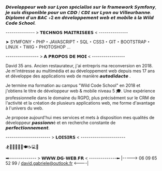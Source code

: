 𝘿𝐞́𝙫𝙚𝙡𝙤𝙥𝙥𝙚𝙪𝙧 𝙬𝙚𝙗 𝙨𝙪𝙧 𝙇𝙮𝙤𝙣 𝙨𝙥𝐞́𝙘𝙞𝙖𝙡𝙞𝙨𝐞́ 𝙨𝙪𝙧 𝙡𝙚 𝙛𝙧𝙖𝙢𝙚𝙬𝙤𝙧𝙠 𝙎𝙮𝙢𝙛𝙤𝙣𝙮, 𝙟𝙚 𝙨𝙪𝙞𝙨 𝙙𝙞𝙨𝙥𝙤𝙣𝙞𝙗𝙡𝙚 𝙥𝙤𝙪𝙧 𝙪𝙣 𝘾𝘿𝘿 / 𝘾𝘿𝙄 𝙨𝙪𝙧 𝙇𝙮𝙤𝙣 𝙤𝙪 𝙑𝙞𝙡𝙡𝙚𝙪𝙧𝙗𝙖𝙣𝙣𝙚. 𝘿𝙞𝙥𝙡𝙤𝙢𝐞́ 𝙙'𝙪𝙣 𝘽𝘼𝘾 +𝟐 𝙚𝙣 𝙙𝐞́𝙫𝙚𝙡𝙤𝙥𝙥𝙚𝙢𝙚𝙣𝙩 𝙬𝙚𝙗 𝙚𝙩 𝙢𝙤𝙗𝙞𝙡𝙚 𝐚̀ 𝙡𝙖 𝙒𝙞𝙡𝙙 𝘾𝙤𝙙𝙚 𝙎𝙘𝙝𝙤𝙤𝙡.

--------------- > 𝗧𝗘𝗖𝗛𝗡𝗢𝗦 𝗠𝗔𝗜𝗧𝗥𝗜𝗦𝗘𝗘𝗦 < ---------------

➤ SYMFONY ‣ PHP ‣ JAVASCRIPT ‣ SQL ‣ CSS3 ‣ GIT ‣ BOOTSTRAP ‣ LINUX ‣ TWIG ‣ PHOTOSHOP ...


----------------- > 𝗔 𝗣𝗥𝗢𝗣𝗢𝗦 𝗗𝗘 𝗠𝗢𝗜 < -----------------

David 35 ans. Ancien restaurateur, j'ai entrepris ma reconversion en 2018. Je m'intéresse au multimédia et au développement web depuis mes 17 ans et développe des applications web de manière 𝙖𝙪𝙩𝙤𝙙𝙞𝙙𝙖𝙘𝙩𝙚 .

Je termine ma formation au campus "Wild Code School" en 2018 et j'obtiens le titre de développeur web & mobile niveau 5 🎓.
Une expérience professionnelle dans le domaine du RGPD, plus précisément sur le CRM de l'activité et la création de plusieurs applications web, me forme d'avantage à l'univers du web.

Je propose aujourd'hui mes services et mets à disposition mes qualités de développeur 𝙥𝙖𝙨𝙨𝙞𝙤𝙣𝙣é et en recherche constante de 𝙥𝙚𝙧𝙛𝙚𝙘𝙩𝙞𝙤𝙣𝙣𝙚𝙢𝙚𝙣𝙩.

----------------------- > 𝗟𝗢𝗜𝗦𝗜𝗥𝗦 < -----------------------

🏂🚴‍🧗‍🥊🎱🎳🍽️☕💻🎸



➡-------------- > 𝗪𝗪𝗪.𝗗𝗚-𝗪𝗘𝗕.𝗙𝗥 < --------------⬅
|-----> 06 09 65 52 99 / david.gabriele@outlook.fr <----| 

